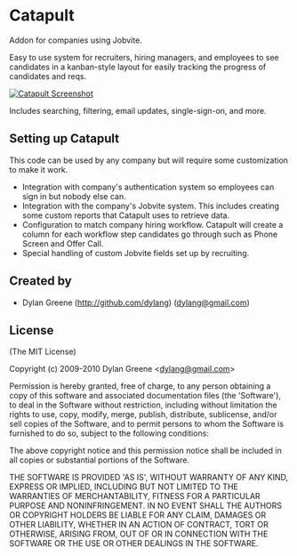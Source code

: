 # Catapult

Addon for companies using Jobvite.

Easy to use system for recruiters, hiring managers, and employees to see candidates in a kanban-style layout for easily tracking the progress of candidates and reqs.

[![Catapult Screenshot](http://i.imgur.com/BsFXd.png)](http://i.imgur.com/BsFXd.png)

Includes searching, filtering, email updates, single-sign-on, and more.

## Setting up Catapult

This code can be used by any company but will require some customization to make it work.

* Integration with company's authentication system so employees can sign in but nobody else can.
* Integration with the company's Jobvite system. This includes creating some custom reports that Catapult uses to retrieve data.
* Configuration to match company hiring workflow. Catapult will create a column for each workflow step candidates go through such as Phone Screen and Offer Call.
* Special handling of custom Jobvite fields set up by recruiting.

## Created by

  * Dylan Greene  (http://github.com/dylang) (dylang@gmail.com)

## License

(The MIT License)

Copyright (c) 2009-2010 Dylan Greene &lt;dylang@gmail.com&gt;

Permission is hereby granted, free of charge, to any person obtaining
a copy of this software and associated documentation files (the
'Software'), to deal in the Software without restriction, including
without limitation the rights to use, copy, modify, merge, publish,
distribute, sublicense, and/or sell copies of the Software, and to
permit persons to whom the Software is furnished to do so, subject to
the following conditions:

The above copyright notice and this permission notice shall be
included in all copies or substantial portions of the Software.

THE SOFTWARE IS PROVIDED 'AS IS', WITHOUT WARRANTY OF ANY KIND,
EXPRESS OR IMPLIED, INCLUDING BUT NOT LIMITED TO THE WARRANTIES OF
MERCHANTABILITY, FITNESS FOR A PARTICULAR PURPOSE AND NONINFRINGEMENT.
IN NO EVENT SHALL THE AUTHORS OR COPYRIGHT HOLDERS BE LIABLE FOR ANY
CLAIM, DAMAGES OR OTHER LIABILITY, WHETHER IN AN ACTION OF CONTRACT,
TORT OR OTHERWISE, ARISING FROM, OUT OF OR IN CONNECTION WITH THE
SOFTWARE OR THE USE OR OTHER DEALINGS IN THE SOFTWARE.
